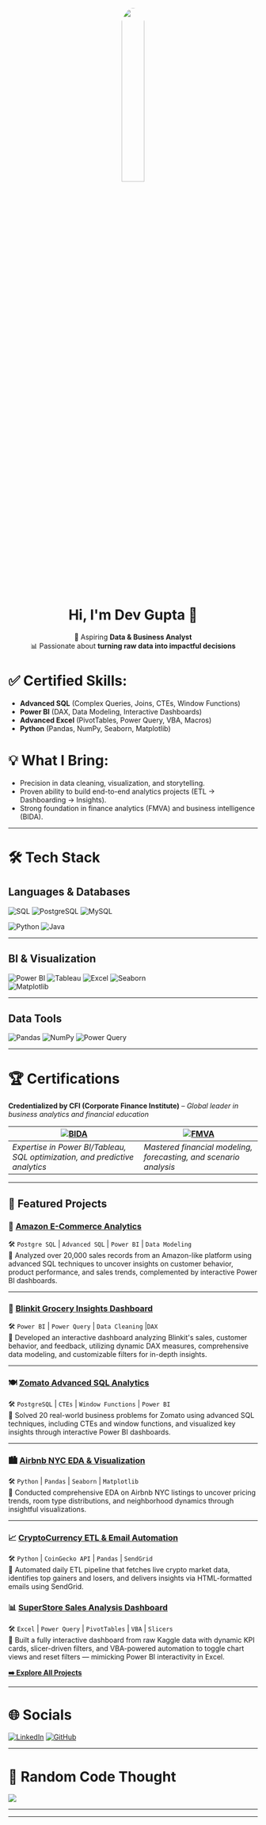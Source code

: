<p align="center">
 <!-- <img src="https://media.giphy.com/media/SWoSkN6DxTszqIKEqv/giphy.gif?cid=ecf05e47uvkl0nfjcb3oyvzzlvlcdcfqfcoa7u5xho7n724h&ep=v1_gifs_related&rid=giphy.gif&ct=g" width="50%" style="border-radius:50%"> -->
  <!-- <img src="https://github.com/user-attachments/assets/0ecd76a5-fc5f-4bae-a86e-243a6ed51fbb" width="50%" style="border-radius:50%"> -->
  <img src="https://github.com/user-attachments/assets/95fb512c-6f68-42d0-9e93-b06eb6150b8d" width="30%" style="border-radius:50%">
</p>
<h1 align="center">Hi, I'm Dev Gupta 👋</h1>
<p align="center"> 
 🚀 Aspiring <b>Data & Business Analyst</b><br>
 📊 Passionate about <b>turning raw data into impactful decisions</b>
</p>

# ✅ **Certified Skills**:  

- **Advanced SQL** (Complex Queries, Joins, CTEs, Window Functions)  
- **Power BI** (DAX, Data Modeling, Interactive Dashboards)
- **Advanced Excel** (PivotTables, Power Query, VBA, Macros)  
- **Python** (Pandas, NumPy, Seaborn, Matplotlib)


# 💡 **What I Bring**:  
- Precision in data cleaning, visualization, and storytelling.  
- Proven ability to build end-to-end analytics projects (ETL → Dashboarding → Insights).  
- Strong foundation in finance analytics (FMVA) and business intelligence (BIDA).  

---  

# 🛠️ Tech Stack

## **Languages & Databases**

![SQL](https://img.shields.io/badge/SQL-336791?style=for-the-badge&logo=postgresql&logoColor=white) ![PostgreSQL](https://img.shields.io/badge/PostgreSQL-4169E1?style=for-the-badge&logo=postgresql&logoColor=white) ![MySQL](https://img.shields.io/badge/MySQL-005C84?style=for-the-badge&logo=mysql&logoColor=white)

![Python](https://img.shields.io/badge/Python-3776AB?style=for-the-badge&logo=python&logoColor=ffdd54) ![Java](https://img.shields.io/badge/Java-ED8B00?style=for-the-badge&logo=openjdk&logoColor=white)

---

## **BI & Visualization**

![Power BI](https://img.shields.io/badge/Power_BI-F2C811?style=for-the-badge&logo=powerbi&logoColor=black) ![Tableau](https://img.shields.io/badge/Tableau-E97627?style=for-the-badge&logo=tableau&logoColor=white) ![Excel](https://img.shields.io/badge/Excel-217346?style=for-the-badge&logo=microsoft-excel&logoColor=white) ![Seaborn](https://img.shields.io/badge/Seaborn-3776AB?style=for-the-badge&logo=python&logoColor=white)  
![Matplotlib](https://img.shields.io/badge/Matplotlib-013243?style=for-the-badge&logo=python&logoColor=white)

---

## **Data Tools**

![Pandas](https://img.shields.io/badge/Pandas-150458?style=for-the-badge&logo=pandas&logoColor=white)  ![NumPy](https://img.shields.io/badge/NumPy-013243?style=for-the-badge&logo=numpy&logoColor=white)  ![Power Query](https://img.shields.io/badge/Power_Query-217346?style=for-the-badge&logo=powerquery&logoColor=white)

---

# 🏆 Certifications  
**Credentialized by CFI (Corporate Finance Institute)** – *Global leader in business analytics and financial education*  

| [![BIDA](https://img.shields.io/badge/BIDA®-Business%20Intelligence%20&%20Data%20Analyst-FF6F00?logo=CFI&logoColor=white&style=for-the-badge)](https://www.corporatefinanceinstitute.com/certifications/business-intelligence-data-analyst-bida/) | [![FMVA](https://img.shields.io/badge/FMVA®-Financial%20Modeling%20&%20Valuation%20Analyst-0077B5?logo=CFI&logoColor=white&style=for-the-badge)](https://www.corporatefinanceinstitute.com/certifications/fmva-financial-modeling-valuation-analyst-certification-fmva-program/) |  
|--------------------------------------------------------------------------------------------------------------------------------------------------------------------------------|------------------------------------------------------------------------------------------------------------------------------------------------------------------------------------------------------------------------------------------------------------------|  
| *Expertise in Power BI/Tableau, SQL optimization, and predictive analytics*                                                                                                   | *Mastered financial modeling, forecasting, and scenario analysis*                                                                                                                                 |  

---

## 🚀 Featured Projects

### 🔎 [Amazon E-Commerce Analytics](https://github.com/devgupta55/Amazon-E-Commerce-Analytics-Advanced-SQL-Power-BI-Insights)  
🛠 `Postgre SQL` | `Advanced SQL` | `Power BI` | `Data Modeling` <br>
📌 Analyzed over 20,000 sales records from an Amazon-like platform using advanced SQL techniques to uncover insights on customer behavior, product performance, and sales trends, complemented by interactive Power BI dashboards.

---

### 🛒 [Blinkit Grocery Insights Dashboard](https://github.com/devgupta55/Blinkit_PowerBI_Dashboard)  
🛠 `Power BI` | `Power Query` | `Data Cleaning` |`DAX` <br>
📌 Developed an interactive dashboard analyzing Blinkit's sales, customer behavior, and feedback, utilizing dynamic DAX measures, comprehensive data modeling, and customizable filters for in-depth insights.

---

### 🍽️ [Zomato Advanced SQL Analytics](https://github.com/devgupta55/Zomato-Advanced-SQL-Analytics)
🛠 `PostgreSQL` | `CTEs` | `Window Functions` | `Power BI` <br>
📌 Solved 20 real-world business problems for Zomato using advanced SQL techniques, including CTEs and window functions, and visualized key insights through interactive Power BI dashboards.

---

### 🏙️ [Airbnb NYC EDA & Visualization](https://github.com/devgupta55/Airbnb-Python-EDA-Visualization) 
🛠 `Python` | `Pandas` | `Seaborn` | `Matplotlib` <br>
📌 Conducted comprehensive EDA on Airbnb NYC listings to uncover pricing trends, room type distributions, and neighborhood dynamics through insightful visualizations.

---

### 📈 [CryptoCurrency ETL & Email Automation](https://github.com/devgupta55/CryptoCurrency-ETL-Email-Automation-Project)
🛠 `Python` | `CoinGecko API` | `Pandas` | `SendGrid` <br>
📌 Automated daily ETL pipeline that fetches live crypto market data, identifies top gainers and losers, and delivers insights via HTML-formatted emails using SendGrid.

### 📊 [SuperStore Sales Analysis Dashboard](https://github.com/devgupta55/SuperStoreAnalysis_ExcelDashboard)  
🛠 `Excel` | `Power Query` | `PivotTables` | `VBA` | `Slicers`  
📌 Built a fully interactive dashboard from raw Kaggle data with dynamic KPI cards, slicer-driven filters, and VBA-powered automation to toggle chart views and reset filters — mimicking Power BI interactivity in Excel.

**[➡️ Explore All Projects](https://github.com/devgupta55?tab=repositories)**

---

# 🌐 Socials  
[![LinkedIn](https://img.shields.io/badge/LinkedIn-Dev%20Gupta-0077B5?logo=linkedin&style=flat)](https://www.linkedin.com/in/dev-gupta55/)
[![GitHub](https://img.shields.io/badge/GitHub-Dev%20Gupta-181717?logo=github&style=flat)](https://github.com/devgupta55)

---

# 🧠 Random Code Thought
![](https://quotes-github-readme.vercel.app/api?type=horizontal&theme=radical)

---

<!-- # Programming Humour
![Jokes Card](https://readme-jokes.vercel.app/api) -->

---

<!--[![Top Langs](https://github-readme-stats.vercel.app/api/top-langs/?username=devgupta55&layout=compact&theme=tokyonight)](https://github.com/anuraghazra/github-readme-stats) -->

